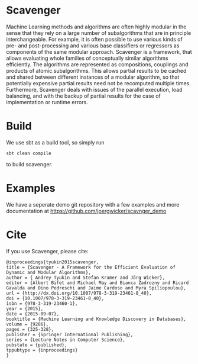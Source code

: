 Scavenger
====

Machine Learning methods and algorithms are often highly modular in
the sense that they rely on a large number of subalgorithms that are
in principle interchangeable. For example, it is often possible to
use various kinds of pre- and post-processing and various base
classifiers or regressors as components of the same modular
approach. Scavenger is a framework, that allows
evaluating whole families of conceptually similar algorithms
efficiently. The algorithms are represented as compositions,
couplings and products of atomic subalgorithms. This allows partial
results to be cached and shared between different instances of a
modular algorithm, so that potentially expensive partial results
need not be recomputed multiple times. Furthermore, Scavenger
deals with issues of the parallel execution,  load balancing, and
with the backup of partial results for the case of implementation or
runtime errors.

Build
=====

We use sbt as a build tool, so simply run

```
sbt clean compile 
```

to build scavenger.


Examples
====

We have a seperate demo git repository with a few examples and more documentation at https://github.com/joergwicker/scavnger_demo 


Cite
====

If you use Scavenger, please cite:

```
@inproceedings{tyukin2015scavenger,
title = {Scavenger - A Framework for the Efficient Evaluation of Dynamic and Modular Algorithms},
author = { Andrey Tyukin and Stefan Kramer and Jörg Wicker},
editor = {Albert Bifet and Michael May and Bianca Zadrozny and Ricard Gavalda and Dino Pedreschi and Jaime Cardoso and Myra Spiliopoulou},
url = {http://dx.doi.org/10.1007/978-3-319-23461-8_40},
doi = {10.1007/978-3-319-23461-8_40},
isbn = {978-3-319-23460-1},
year = {2015},
date = {2015-09-07},
booktitle = {Machine Learning and Knowledge Discovery in Databases},
volume = {9286},
pages = {325-328},
publisher = {Springer International Publishing},
series = {Lecture Notes in Computer Science},
pubstate = {published},
tppubtype = {inproceedings}
}
```